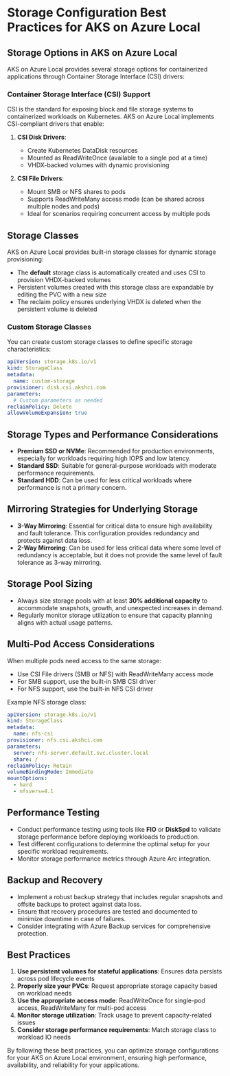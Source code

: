 # Storage Configuration Best Practices for AKS on Azure Local

## Storage Options in AKS on Azure Local

AKS on Azure Local provides several storage options for containerized applications through Container Storage Interface (CSI) drivers:

### Container Storage Interface (CSI) Support

CSI is the standard for exposing block and file storage systems to containerized workloads on Kubernetes. AKS on Azure Local implements CSI-compliant drivers that enable:

1. **CSI Disk Drivers**: 
   - Create Kubernetes DataDisk resources
   - Mounted as ReadWriteOnce (available to a single pod at a time)
   - VHDX-backed volumes with dynamic provisioning

2. **CSI File Drivers**: 
   - Mount SMB or NFS shares to pods
   - Supports ReadWriteMany access mode (can be shared across multiple nodes and pods)
   - Ideal for scenarios requiring concurrent access by multiple pods

## Storage Classes

AKS on Azure Local provides built-in storage classes for dynamic storage provisioning:

- The **default** storage class is automatically created and uses CSI to provision VHDX-backed volumes
- Persistent volumes created with this storage class are expandable by editing the PVC with a new size
- The reclaim policy ensures underlying VHDX is deleted when the persistent volume is deleted

### Custom Storage Classes

You can create custom storage classes to define specific storage characteristics:

```yaml
apiVersion: storage.k8s.io/v1
kind: StorageClass
metadata:
  name: custom-storage
provisioner: disk.csi.akshci.com
parameters:
  # Custom parameters as needed
reclaimPolicy: Delete
allowVolumeExpansion: true
```

## Storage Types and Performance Considerations

- **Premium SSD or NVMe**: Recommended for production environments, especially for workloads requiring high IOPS and low latency.
- **Standard SSD**: Suitable for general-purpose workloads with moderate performance requirements.
- **Standard HDD**: Can be used for less critical workloads where performance is not a primary concern.

## Mirroring Strategies for Underlying Storage

- **3-Way Mirroring**: Essential for critical data to ensure high availability and fault tolerance. This configuration provides redundancy and protects against data loss.
- **2-Way Mirroring**: Can be used for less critical data where some level of redundancy is acceptable, but it does not provide the same level of fault tolerance as 3-way mirroring.

## Storage Pool Sizing

- Always size storage pools with at least **30% additional capacity** to accommodate snapshots, growth, and unexpected increases in demand.
- Regularly monitor storage utilization to ensure that capacity planning aligns with actual usage patterns.

## Multi-Pod Access Considerations

When multiple pods need access to the same storage:

- Use CSI File drivers (SMB or NFS) with ReadWriteMany access mode
- For SMB support, use the built-in SMB CSI driver
- For NFS support, use the built-in NFS CSI driver

Example NFS storage class:

```yaml
apiVersion: storage.k8s.io/v1
kind: StorageClass
metadata:
  name: nfs-csi
provisioner: nfs.csi.akshci.com
parameters:
  server: nfs-server.default.svc.cluster.local
  share: /
reclaimPolicy: Retain
volumeBindingMode: Immediate
mountOptions:
  - hard
  - nfsvers=4.1
```

## Performance Testing

- Conduct performance testing using tools like **FIO** or **DiskSpd** to validate storage performance before deploying workloads to production.
- Test different configurations to determine the optimal setup for your specific workload requirements.
- Monitor storage performance metrics through Azure Arc integration.

## Backup and Recovery

- Implement a robust backup strategy that includes regular snapshots and offsite backups to protect against data loss.
- Ensure that recovery procedures are tested and documented to minimize downtime in case of failures.
- Consider integrating with Azure Backup services for comprehensive protection.

## Best Practices

1. **Use persistent volumes for stateful applications**: Ensures data persists across pod lifecycle events
2. **Properly size your PVCs**: Request appropriate storage capacity based on workload needs
3. **Use the appropriate access mode**: ReadWriteOnce for single-pod access, ReadWriteMany for multi-pod access
4. **Monitor storage utilization**: Track usage to prevent capacity-related issues
5. **Consider storage performance requirements**: Match storage class to workload IO needs

By following these best practices, you can optimize storage configurations for your AKS on Azure Local environment, ensuring high performance, availability, and reliability for your applications.